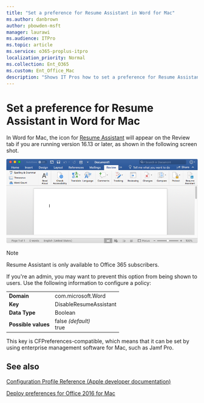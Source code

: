 ```yaml
---
title: "Set a preference for Resume Assistant in Word for Mac"
ms.author: danbrown
author: pbowden-msft
manager: laurawi
ms.audience: ITPro
ms.topic: article
ms.service: o365-proplus-itpro
localization_priority: Normal
ms.collection: Ent_O365
ms.custom: Ent_Office_Mac
description: "Shows IT Pros how to set a preference for Resume Assistant in Word for Mac"
---
```


# Set a preference for Resume Assistant in Word for Mac
In Word for Mac, the icon for [Resume Assistant](https://support.office.com/article/444ff6f0-ef74-4a9c-9091-ffd7a9d1917a) will appear on the Review tab if you are running version 16.13 or later, as shown in the following screen shot.

![Screenshot of Resume Assistant icon in the Word for Mac ribbon](../images/resume-assistant-ribbon.png)

> [!NOTE]
> Resume Assistant is only available to Office 365 subscribers.

If you're an admin, you may want to prevent this option from being shown to users. Use the following information to configure a policy:

|||
|:-----|:-----|
|**Domain** <br/> | com.microsoft.Word  <br/> |
|**Key** <br/> |DisableResumeAssistant  <br/> |
|**Data Type** <br/> |Boolean  <br/> |
|**Possible values** <br/> |false  *(default)*  <br/> true  <br/> |

This key is CFPreferences-compatible, which means that it can be set by using enterprise management software for Mac, such as Jamf Pro.
    
## See also

[Configuration Profile Reference (Apple developer documentation)](https://go.microsoft.com/fwlink/p/?linkid=852998)

[Deploy preferences for Office 2016 for Mac](deploy-preferences-for-office-for-mac.md)

